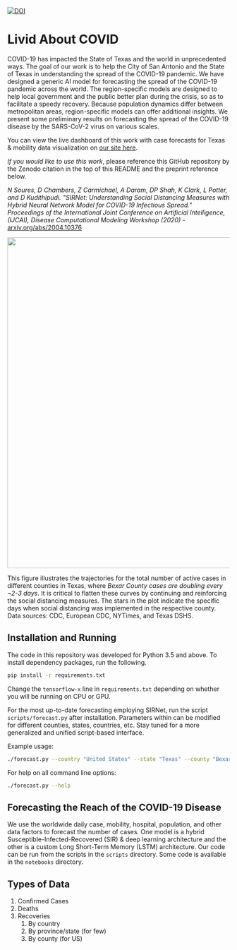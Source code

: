 [![DOI](https://zenodo.org/badge/248896172.svg)](https://zenodo.org/badge/latestdoi/248896172)

# Livid About COVID
COVID-19 has impacted the State of Texas and the world in unprecedented ways. The goal of
our work is to help the City of San Antonio and the State of Texas in understanding the spread 
of the COVID-19 pandemic. We have designed a generic AI model for forecasting the spread of the
COVID-19 pandemic across the world. The region-specific models are designed to help local
government and the public better plan during the crisis, so as to facilitate a speedy recovery.
Because population dynamics differ between metropolitan areas, region-specific models can offer
additional insights. We present some preliminary results on forecasting the spread of the
COVID-19 disease by the SARS-CoV-2 virus on various scales.

You can view the live dashboard of this work with case forecasts for Texas & mobility data 
visualization on [our site here](https://livid-about-covid19.nuai.utsa.edu/).

*If you would like to use this work*, please reference this GitHub repository by the Zenodo
citation in the top of this README and the preprint reference below.

_N Soures, D Chambers, Z Carmichael, A Daram, DP Shah, K Clark, L Potter, and D Kudithipudi.
"SIRNet: Understanding Social Distancing Measures with Hybrid Neural Network Model for COVID-19
Infectious Spread." Proceedings of the International Joint Conference on Artificial Intelligence,
(IJCAI), Disease Computational Modeling Workshop (2020)_ -
[arxiv.org/abs/2004.10376](https://arxiv.org/abs/2004.10376)

<img src="images/tx_case_counts_updated_2.png" width="750px" />

This figure illustrates the trajectories for the total number of active cases in different
counties in Texas, where _Bexar County cases are doubling every ~2-3 days_. It is critical
to flatten these curves by continuing and reinforcing the social distancing measures.
The stars in the plot indicate the specific days when social distancing was implemented 
in the respective county. Data sources: CDC, European CDC, NYTimes, and Texas DSHS.

## Installation and Running
The code in this repository was developed for Python 3.5 and above. To install dependency
packages, run the following. 

```bash
pip install -r requirements.txt
```

Change the `tensorflow-x` line in `requirements.txt` depending on whether you will be running on
CPU or GPU.

For the most up-to-date forecasting employing SIRNet, run the script `scripts/forecast.py` after
installation. Parameters within can be modified for different counties, states, countries, etc.
Stay tuned for a more generalized and unified script-based interface.

Example usage:

```bash
./forecast.py --country "United States" --state "Texas" --county "Bexar County"
```

For help on all command line options:

```bash
./forecast.py --help
```

## Forecasting the Reach of the COVID-19 Disease
We use the worldwide daily case, mobility, hospital, population, and other data factors
to forecast the number of cases. One model is a hybrid Susceptible-Infected-Recovered (SIR)
& deep learning architecture and the other is a custom Long Short-Term Memory (LSTM)
architecture. Our code can be run from the scripts in the `scripts` directory. Some code is
available in the `notebooks` directory.

## Types of Data
1. Confirmed Cases
2. Deaths
3. Recoveries
    1. By country
    2. By province/state (for few)
    3. By county (for US)
